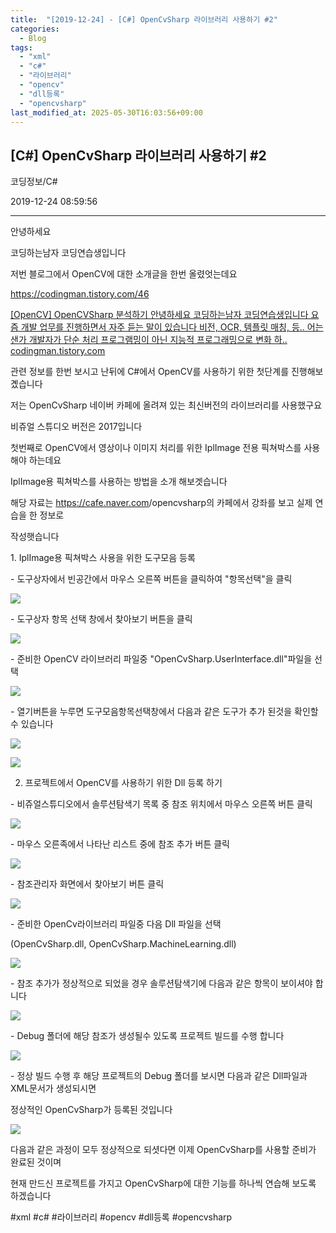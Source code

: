 ```yaml
---
title:  "[2019-12-24] - [C#] OpenCvSharp 라이브러리 사용하기 #2"
categories:
  - Blog
tags:
  - "xml"
  - "c#"
  - "라이브러리"
  - "opencv"
  - "dll등록"
  - "opencvsharp"
last_modified_at: 2025-05-30T16:03:56+09:00
---
```


## [C#] OpenCvSharp 라이브러리 사용하기 #2

코딩정보/C#

2019-12-24 08:59:56

* * *

안녕하세요

코딩하는남자 코딩연습생입니다

저번 블로그에서 OpenCV에 대한 소개글을 한번 올렸엇는데요

<https://codingman.tistory.com/46>

[ [OpenCV] OpenCVSharp 분석하기 안녕하세요 코딩하는남자 코딩연습생입니다 요즘 개발 업무를 진행하면서 자주 듣는 말이
있습니다 비전, OCR, 템플릿 매칭, 등.. 어는샌가 개발자가 단순 처리 프로그램밍이 아닌 지능적 프로그래밍으로 변화 하..
codingman.tistory.com ](https://codingman.tistory.com/46)

관련 정보를 한번 보시고 난뒤에 C#에서 OpenCV를 사용하기 위한 첫단계를 진행해보곘습니다

저는 OpenCvSharp 네이버 카페에 올려져 있는 최신버전의 라이브러리를 사용했구요

비쥬얼 스튜디오 버전은 2017입니다

첫번째로 OpenCV에서 영상이나 이미지 처리를 위한 IplImage 전용 픽쳐박스를 사용해야 하는데요

IplImage용 픽쳐박스를 사용하는 방법을 소개 해보겟습니다

해당 자료는 <https://cafe.naver.com>/opencvsharp의 카페에서 강좌를 보고 실제 연습을 한 정보로

작성햇습니다

1\. IplImage용 픽쳐박스 사용을 위한 도구모음 등록

\- 도구상자에서 빈공간에서 마우스 오른쪽 버튼을 클릭하여 "항목선택"을 클릭

![](/assets/images/c_opencvsharp_라이브러리_사용하기_2/img.jpg)

\- 도구상자 항목 선택 창에서 찾아보기 버튼을 클릭

![](/assets/images/c_opencvsharp_라이브러리_사용하기_2/img_1.jpg)

\- 준비한 OpenCV 라이브러리 파일중 "OpenCvSharp.UserInterface.dll"파일을 선택

![](/assets/images/c_opencvsharp_라이브러리_사용하기_2/img_2.jpg)

\- 열기버튼을 누루면 도구모음항목선택창에서 다음과 같은 도구가 추가 된것을 확인할 수 있습니다

![](/assets/images/c_opencvsharp_라이브러리_사용하기_2/img_3.jpg)

![](/assets/images/c_opencvsharp_라이브러리_사용하기_2/img_4.jpg)

2. 프로젝트에서 OpenCV를 사용하기 위한 Dll 등록 하기

\- 비쥬얼스튜디오에서 솔루션탐색기 목록 중 참조 위치에서 마우스 오른쪽 버튼 클릭

![](/assets/images/c_opencvsharp_라이브러리_사용하기_2/img_5.jpg)

\- 마우스 오른족에서 나타난 리스트 중에 참조 추가 버튼 클릭

![](/assets/images/c_opencvsharp_라이브러리_사용하기_2/img_6.jpg)

\- 참조관리자 화면에서 찾아보기 버튼 클릭

![](/assets/images/c_opencvsharp_라이브러리_사용하기_2/img_7.jpg)

\- 준비한 OpenCv라이브러리 파일중 다음 Dll 파일을 선택

(OpenCvSharp.dll, OpenCvSharp.MachineLearning.dll)

![](/assets/images/c_opencvsharp_라이브러리_사용하기_2/img_8.jpg)

\- 참조 추가가 정상적으로 되었을 경우 솔루션탐색기에 다음과 같은 항목이 보이셔야 합니다

![](/assets/images/c_opencvsharp_라이브러리_사용하기_2/img_9.jpg)

\- Debug 폴더에 해당 참조가 생성될수 있도록 프로젝트 빌드를 수행 합니다

![](/assets/images/c_opencvsharp_라이브러리_사용하기_2/img_10.jpg)

\- 정상 빌드 수행 후 해당 프로젝트의 Debug 폴더를 보시면 다음과 같은 Dll파일과 XML문서가 생성되시면

정상적인 OpenCvSharp가 등록된 것입니다

![](/assets/images/c_opencvsharp_라이브러리_사용하기_2/img_11.jpg)

다음과 같은 과정이 모두 정상적으로 되셧다면 이제 OpenCvSharp를 사용할 준비가 완료된 것이며

현재 만드신 프로젝트를 가지고 OpenCvSharp에 대한 기능를 하나씩 연습해 보도록 하겠습니다

  

#xml #c# #라이브러리 #opencv #dll등록 #opencvsharp

